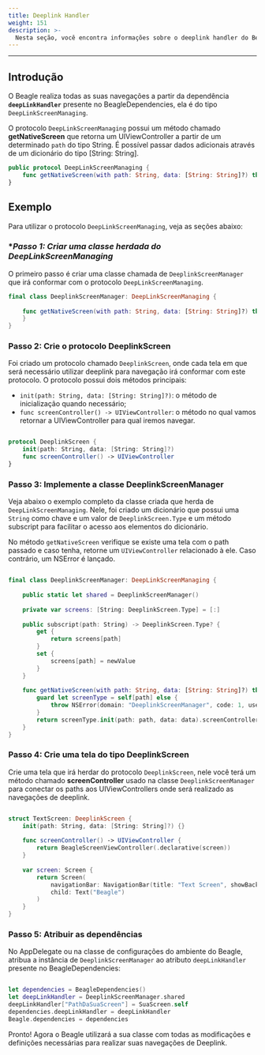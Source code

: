 ```yaml
---
title: Deeplink Handler
weight: 151
description: >-
  Nesta seção, você encontra informações sobre o deeplink handler do Beagle no iOS.
---
```


---

## Introdução

O Beagle realiza todas as suas navegações a partir da dependência **`deepLinkHandler`** presente no BeagleDependencies, ela é do tipo `DeepLinkScreenManaging`.

O protocolo `DeepLinkScreenManaging` possui um método chamado **getNativeScreen** que retorna um UIViewController a partir de um determinado `path` do tipo String. É possível passar dados adicionais através de um dicionário do tipo [String: String].

```swift
public protocol DeepLinkScreenManaging {
    func getNativeScreen(with path: String, data: [String: String]?) throws -> UIViewController
}
```

## **Exemplo**

Para utilizar o protocolo `DeepLinkScreenManaging`, veja as seções abaixo: 

### **Passo 1: Criar uma classe herdada do DeepLinkScreenManaging*

O primeiro passo é criar uma classe chamada de `DeeplinkScreenManager` que irá conformar com o protocolo `DeepLinkScreenManaging`.

```swift
final class DeeplinkScreenManager: DeepLinkScreenManaging {
    
    func getNativeScreen(with path: String, data: [String: String]?) throws -> UIViewController {
    }
}
```

### **Passo 2: Crie o protocolo DeeplinkScreen**

Foi criado um protocolo chamado `DeeplinkScreen`, onde cada tela em que será necessário utilizar deeplink para navegação irá conformar com este protocolo.
O protocolo possui dois métodos principais:

- `init(path: String, data: [String: String]?)`: o método de inicialização quando necessário;
- `func screenController() -> UIViewController`: o método no qual vamos retornar a UIViewController para qual iremos navegar.

```swift

protocol DeeplinkScreen {
    init(path: String, data: [String: String]?)
    func screenController() -> UIViewController
}
```

### **Passo 3: Implemente a classe DeeplinkScreenManager**

Veja abaixo o exemplo completo da classe criada que herda de `DeepLinkScreenManaging`. Nele, foi criado um dicionário que possui uma `String` como chave e um valor de `DeeplinkScreen.Type` e um método subscript para facilitar o acesso aos elementos do dicionário.

No método `getNativeScreen` verifique se existe uma tela com o path passado e caso tenha, retorne um `UIViewController` relacionado à ele. Caso contrário, um NSError é lançado.

```swift

final class DeeplinkScreenManager: DeepLinkScreenManaging {
    
    public static let shared = DeeplinkScreenManager()
    
    private var screens: [String: DeeplinkScreen.Type] = [:]
    
    public subscript(path: String) -> DeeplinkScreen.Type? {
        get {
            return screens[path]
        }
        set {
            screens[path] = newValue
        }
    }
    
    func getNativeScreen(with path: String, data: [String: String]?) throws -> UIViewController {
        guard let screenType = self[path] else {
            throw NSError(domain: "DeeplinkScreenManager", code: 1, userInfo: nil)
        }
        return screenType.init(path: path, data: data).screenController()
    }
}

```

### **Passo 4: Crie uma tela do tipo DeeplinkScreen**

Crie uma tela que irá herdar do protocolo `DeeplinkScreen`, nele você terá um método chamado **screenController** usado na classe `DeeplinkScreenManager` para conectar os paths aos UIViewControllers onde será realizado as navegações de deeplink.

```swift

struct TextScreen: DeeplinkScreen {
    init(path: String, data: [String: String]?) {}
    
    func screenController() -> UIViewController {
        return BeagleScreenViewController(.declarative(screen))
    }
    
    var screen: Screen {
        return Screen(
            navigationBar: NavigationBar(title: "Text Screen", showBackButton: true),
            child: Text("Beagle")
        )
    }
}

```

### **Passo 5: Atribuir as dependências**

No AppDelegate ou na classe de configurações do ambiente do Beagle, atribua a instância de `DeeplinkScreenManager` ao atributo `deepLinkHandler` presente no BeagleDependencies:

```swift

let dependencies = BeagleDependencies()
let deepLinkHandler = DeeplinkScreenManager.shared
deepLinkHandler["PathDaSuaScreen"] = SuaScreen.self
dependencies.deepLinkHandler = deepLinkHandler
Beagle.dependencies = dependencies

```

Pronto! Agora o Beagle utilizará a sua classe com todas as modificações e definições necessárias para realizar suas navegações de Deeplink.
